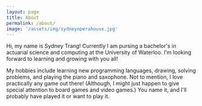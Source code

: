 ```yaml
---
layout: page
title: About
permalink: /about/
image: '/assets/img/sydneyoperahouse.jpg'
---
```


Hi, my name is Sydney Trang! Currently I am pursing a bachelor's in actuarial science and computing at the University of Waterloo. I'm looking forward to learning and growing with you all!

My hobbies include learning new programming languages, drawing, solving problems, and playing the piano and saxophone. Not to mention, I love practically any game out there! (Although, I might just happen to give special attention to board games and video games.) You name it, and I'll probably have played it or want to play it.

